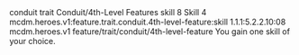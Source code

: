 <ability>
  <metadata>
    <class>conduit</class>
    <feature_type>trait</feature_type>
    <file_dpath>Conduit/4th-Level Features</file_dpath>
    <item_id>skill</item_id>
    <item_index>8</item_index>
    <item_name>Skill</item_name>
    <level>4</level>
    <scc>mcdm.heroes.v1:feature.trait.conduit.4th-level-feature:skill</scc>
    <scdc>1.1.1:5.2.2.10:08</scdc>
    <source>mcdm.heroes.v1</source>
    <type>feature/trait/conduit/4th-level-feature</type>
  </metadata>
  <effects>
    <effect type="mundane">You gain one skill of your choice.</effect>
  </effects>
</ability>
